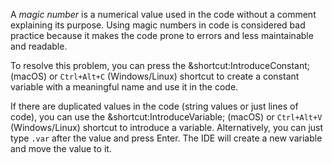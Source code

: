 A *magic number* is a numerical value used in the code without a comment explaining its purpose. 
Using magic numbers in code is considered bad practice because it makes the code prone to errors and less maintainable and readable.

To resolve this problem, you can press the &shortcut:IntroduceConstant; (macOS) or `Ctrl+Alt+C` (Windows/Linux) shortcut to create a constant variable 
with a meaningful name and use it in the code. 

If there are duplicated values in the code (string values or just lines of code),
you can use the &shortcut:IntroduceVariable; (macOS) or `Ctrl+Alt+V` (Windows/Linux) shortcut to introduce a variable.
Alternatively, you can just type `.var` after the value and press Enter. 
The IDE will create a new variable and move the value to it.
